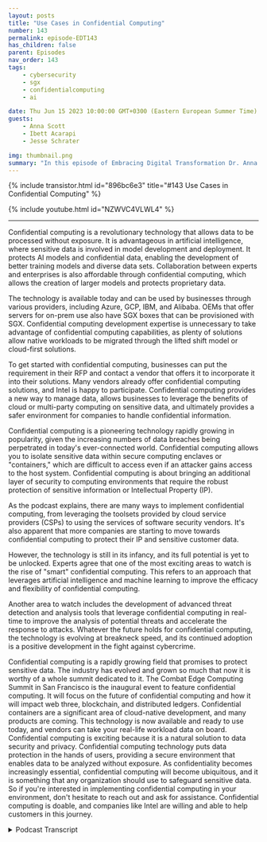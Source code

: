 ```yaml
---
layout: posts
title: "Use Cases in Confidential Computing"
number: 143
permalink: episode-EDT143
has_children: false
parent: Episodes
nav_order: 143
tags:
    - cybersecurity
    - sgx
    - confidentialcomputing
    - ai

date: Thu Jun 15 2023 10:00:00 GMT+0300 (Eastern European Summer Time)
guests:
    - Anna Scott
    - Ibett Acarapi
    - Jesse Schrater

img: thumbnail.png
summary: "In this episode of Embracing Digital Transformation Dr. Anna Scott continues her conversation with Ibett Acarapi and Jesse Schrater about Confidential Computing and their uses in AI, and software development."
---
```


{% include transistor.html id="896bc6e3" title="#143 Use Cases in Confidential Computing" %}

{% include youtube.html id="NZWVC4VLWL4" %}

---

Confidential computing is a revolutionary technology that allows data to be processed without exposure. It is advantageous in artificial intelligence, where sensitive data is involved in model development and deployment. It protects AI models and confidential data, enabling the development of better training models and diverse data sets. Collaboration between experts and enterprises is also affordable through confidential computing, which allows the creation of larger models and protects proprietary data.

The technology is available today and can be used by businesses through various providers, including Azure, GCP, IBM, and Alibaba. OEMs that offer servers for on-prem use also have SGX boxes that can be provisioned with SGX. Confidential computing development expertise is unnecessary to take advantage of confidential computing capabilities, as plenty of solutions allow native workloads to be migrated through the lifted shift model or cloud-first solutions.

To get started with confidential computing, businesses can put the requirement in their RFP and contact a vendor that offers it to incorporate it into their solutions. Many vendors already offer confidential computing solutions, and Intel is happy to participate. Confidential computing provides a new way to manage data, allows businesses to leverage the benefits of cloud or multi-party computing on sensitive data, and ultimately provides a safer environment for companies to handle confidential information.

Confidential computing is a pioneering technology rapidly growing in popularity, given the increasing numbers of data breaches being perpetrated in today's ever-connected world. Confidential computing allows you to isolate sensitive data within secure computing enclaves or "containers," which are difficult to access even if an attacker gains access to the host system. Confidential computing is about bringing an additional layer of security to computing environments that require the robust protection of sensitive information or Intellectual Property (IP).

As the podcast explains, there are many ways to implement confidential computing, from leveraging the toolsets provided by cloud service providers (CSPs) to using the services of software security vendors. It's also apparent that more companies are starting to move towards confidential computing to protect their IP and sensitive customer data.

However, the technology is still in its infancy, and its full potential is yet to be unlocked. Experts agree that one of the most exciting areas to watch is the rise of "smart" confidential computing. This refers to an approach that leverages artificial intelligence and machine learning to improve the efficacy and flexibility of confidential computing.

Another area to watch includes the development of advanced threat detection and analysis tools that leverage confidential computing in real-time to improve the analysis of potential threats and accelerate the response to attacks. Whatever the future holds for confidential computing, the technology is evolving at breakneck speed, and its continued adoption is a positive development in the fight against cybercrime.

Confidential computing is a rapidly growing field that promises to protect sensitive data. The industry has evolved and grown so much that now it is worthy of a whole summit dedicated to it. The Combat Edge Computing Summit in San Francisco is the inaugural event to feature confidential computing. It will focus on the future of confidential computing and how it will impact web three, blockchain, and distributed ledgers. Confidential containers are a significant area of cloud-native development, and many products are coming. This technology is now available and ready to use today, and vendors can take your real-life workload data on board. Confidential computing is exciting because it is a natural solution to data security and privacy. Confidential computing technology puts data protection in the hands of users, providing a secure environment that enables data to be analyzed without exposure. As confidentiality becomes increasingly essential, confidential computing will become ubiquitous, and it is something that any organization should use to safeguard sensitive data. So if you're interested in implementing confidential computing in your environment, don't hesitate to reach out and ask for assistance. Confidential computing is doable, and companies like Intel are willing and able to help customers in this journey.


<details>
<summary> Podcast Transcript </summary>

<p>﻿1</p>
<p>So if you had mentioned in your introthat you have also been workingwith artificial intelligence,and so I was hoping you could providesome more information to say, you know,how does confidential computingactually work in the worldof artificial intelligence,especially with how you do thosehow you do your model developments,how you do your deployment of those?</p>
<p>Is there is there a role there?</p>
<p>And can you walk us through the relevancethere?</p>
<p>Yeah.</p>
<p>So, know, everyone's really talkingabout artificial intelligence,but everyoneso as we know, you know, liketheir models are going to beas good as your training,as good as your data, right?</p>
<p>So how the virus, the body of your data,how much of ayou're doing your trainingand how big is it?</p>
<p>Right. Becausethen you have like the whole diversity.</p>
<p>So it confidential computing,you're you're able to protect your A.I.models and that confidential datathat you're going to be working thatof course enabling you to providebetter training modelsand be ableto give you a more diverse dataand be able to collaboratewith with other expertsor other even within your own enterprise,to enable more use cases.</p>
<p>Because if you are going of on your siloand you have just one kind of modeland one kind ofdata, you're going to keepgetting the same kind of training models.</p>
<p>You're going tokeep getting kind of the sametraining.</p>
<p>But when you expand that and you're ableto collaborate with others,you're you're getting bigger models nowand you can protect them.</p>
<p>You don't have to be able toyou don't have to be ableto expose everything.</p>
<p>You can, protect your data and be able toalso protect your models,which can be very proprietary.</p>
<p>Right?</p>
<p>So you're enablingalso the developers to be ableto collaborate, enabling the industryto be able to get better models,and you're enabling to actuallyget a lot more fine tuned training models.</p>
<p>You know what those results arein analysisto make better decisions.</p>
<p>So what that sounds like too,is that for these trusted executionenvironments that are fundamentalto confidential compute,they're pretty big, right?</p>
<p>Because if you can deal with datasetsthat or the large type of data filesthat you need for training models,that's that's totally possible, right?</p>
<p>There's not some sizerestriction that says this is only goodif you're like this, you know,if you're really small dataor single image type stuff,you can getyou can get pretty advanced here.</p>
<p>It sounds like a pretty,pretty large size. Yeah, absolutely.</p>
<p>Intel SGX, which has that very granularlevel of control that's targeted towardsjust a single application,can handle memory spacesall the way up to a terabyte.</p>
<p>And then, well, you know, tDCS,which does the isolation at the VM levelhas has no limit other than just the sizeof the instance that you provisioned it.</p>
<p>So, yes, we can definitelywe see full database in memorydatabases running and so around cladesand things like that.</p>
<p>So that is really good news then.</p>
<p>Yeah, fantastic.</p>
<p>So, so we've talked, we've talkedabout how amazing this technology is.</p>
<p>So can you give us some more details?</p>
<p>And I think, Jesse,if you'll start this one off that a bit,if you can, if there's anything toto build on, this is how to work,how to folks actually use this. Right.</p>
<p>What are the best options?</p>
<p>And you, Jesse, you already shared with uslook, this stuff is available today.</p>
<p>The technology is absolutely in market.</p>
<p>So how how would somebody go about saying,</p>
<p>I want this feature, I want to use it,</p>
<p>How do I buy it today?</p>
<p>Yeah, I mean, a huge market hasarisen in this space.</p>
<p>I, I got started on this way back in 2017and it felt like I was a lone voicein the wilderness, you know,feuding.</p>
<p>And that's just not the case anymore.</p>
<p>And and in the early days,it took quite a bit of effort.</p>
<p>If you wanted to leverageconfidential computingand people were doing it, but they werethey were advanced projects.</p>
<p>I remember the famous indictment ofsomebody saying, you have to have a Ph.D.to use.</p>
<p>I remember this to that.</p>
<p>That would struggle a little bit.</p>
<p>But but there was some truth to itback in the day.</p>
<p>And, you know, but but fast forwardto where we are today and, you know,the big Hyperscalerslike Azure and GCP and IBM and Alibaba,they've all got into computing solutionsin the market today.</p>
<p>We've got you know, you can go to Asia'smarketplace provision in SGX instanceand have it up and runningwith a native TensorFlow,you know, work load in Kuberneteswithin an hour.</p>
<p>You don't have to know SGX,you don't have to write any SGX code.</p>
<p>And Bill, you can be running in an hour.</p>
<p>And, you know,you can also go to pretty much all of themajor OEMs that you're used to workingwith to get servers for on prem.</p>
<p>And they're going to have SGX boxesthat can be provisioned with SGXbecause it existson an all of our server CPUs.</p>
<p>And you know, there's also a whole listof global solutions integratorsand software vendors that are servingsegments like, you know, financialservices and health care and governmentand covering all those big usageslike cloudmigration, multi-partyanalytics, IP protection,all of those kinds of things, solutionsin the market today.</p>
<p>So it's a pretty rich ecosystemwith a lot of opportunity nowand you don't necessarilyhave to be a confidential computingdevelopment expertin order to take advantage of it,because there's plenty of solutionsthat allow native workloadsto be migrated, kind of that lifted shiftmodel or for, you know, new greenfield,you know, cloud,you know, cloud first type solutions toto leverage the integrationin a very seamless fashion.</p>
<p>So, you know, one of the big call outs</p>
<p>I make to people about how to get startedin confidential computing is startputting the requirement in your RFPright now to bring this solution.</p>
<p>One of the things we've seenis that most people just flat outaren't aware that this capability exists.</p>
<p>And once they realize that existsand once they realize that, oh,this means</p>
<p>I can manage my data in new waysand get, you know,kind of the advantages of of cloudor of multi-party computeon my sensitive data.</p>
<p>Now I want to find out how I could get it.</p>
<p>And the reality isthere's all these vendors out therealready offering it, right?</p>
<p>So putting in your are these andyou'll get a vendor who will come forwardand deliver it to you.</p>
<p>And that's a great way to get started.</p>
<p>And Intel is happyto be part of that process.</p>
<p>Yeah, that's great.</p>
<p>Yeah.</p>
<p>Also, you know, being part of that,the team that got to help bring thisto collaborate with Azure, it's awesome tobe in this site to bring that awareness.</p>
<p>So I hope that applicationssecurity professionals are jumpingoff their seedsof excitement and all of us.</p>
<p>I really hope thatthey'll I will, you know,</p>
<p>I think I know what competition,if you will, to, you know, whatwhat they do that they're in the out.</p>
<p>But yeah it justis that bringing awarenessand you know if they have any questionor they're just like you know</p>
<p>I don't really know how this can fit intomy did reach out to uswe are more than happy to just talk abouthow is that goingto be fitting into your overall goaland help you do thatagain,the security necessity is incredible.</p>
<p>Like if you look at how datais being used today and back to the stuffthat you're covering about with respectto artificial intelligence,having a way to take advantageof all of the amazing capabilitiesthat are on the cloud with respect to A.I.tools, and do thatin a way where you can trust your dataand trust them all that's developed.</p>
<p>That's just one example on top of the onesthat Jessie had shared earlier where,man, it's super important to to knowthat there's there are more secure optionswhere you can really protect youryour data while you're actually using it.</p>
<p>I did want to ask like so how do how dosecurity software companies fit into this?</p>
<p>It sounds like you really don't needa security ISVto be able to take advantageof of confidential computewithin the cloud environmentsbecause there's cloud environments.</p>
<p>I can already provide this,but I am curious like especiallywhen you get outside the cloud environmentor even within the cloud environment,can you enhance itby working with security software as well?</p>
<p>I I'm just not, I am not at all sure. Soyeah, I think it's some of both.</p>
<p>I mean, we see many end customersleveraging security software vendorsjust as a way to get into the spacebecause as with everything,things need integrationin, they need orchestration.</p>
<p>You know, there's,there's plenty of aspects.</p>
<p>And so leveraging an ACI,like an Accenture or a,you know, Deloitte or Capgeminior some of the software vendorsthat are out therethat specialize in these arenaswho maybe focus in a certain arealike health care, A.I.and so they can take healthcare API modelsand and, you know, kind of integratethose with these added protectionsthat are availablethat certainly is happening.</p>
<p>It's not required.</p>
<p>A lot of organizations are doing iton their own or going directly to the CSPand just getting a provisioned instancewith kind of minimal overhead required.</p>
<p>So there's a, you know, kind of a mixdepending on the levelof granularity of protectionthat people are looking for,that that can vary.</p>
<p>And then we're starting to seea lot of that kind of traditional securitysoftware vendorslooking at confidential computingand not so much to offersome sort of instance orpiece of softwarethat they can offercomprehensive computingas like a container to their customer.</p>
<p>But rather to start protecting their IP.</p>
<p>You know, if they've got a listenerthat sits on the networkthat monitors network traffic,why not protect that inside of an enclaveso they can not be manipulatedby a potential malware attackor, you know,we were bringing some third partysoftware into our environmentfor a security purpose.</p>
<p>Why not protect that inside of an enclaveso that it doesn't introducean additional exposureinto our environment?</p>
<p>So we are seeing a lot of securitysoftware vendorsstarting to leverage confidencecomputing as a way to protect their IPand their solution that againsits in somebody else's network.</p>
<p>Right? Well, okay.</p>
<p>And kind of almost the same thing.</p>
<p>We talkedexcuse me, we talked earlier on to sayconfidential compute has a real strengthwith respectto how do you protect yourselffrom your admins, Right.</p>
<p>And how do you protect your datafrom folks that really should notwho should be in the systemdoing a specific functionbut really should not have the keysto the kingdom type thing?</p>
<p>Is there a connectionalso in terms of how confidential computehelps against ransomware and some ofthe other things that are very top of mindthat are causing peoplea lot of grief these days?</p>
<p>Yeah, ransomware is a, you know,kind of a broadtype of of of attackthat can have many different vectorsand also many different actions in it.</p>
<p>I don't think any singletechnology is a panaceathat just increases the the need.</p>
<p>I think common edge computingis one of the things that can contributeto resistance against ransomware.</p>
<p>One of the things that'scommon in ransomware is, you know, there'sthere's some vector of attack,somethingwhere the person gets into the environmentand then typicallythrough that vector of attack,they get to a place ofof an escalation of privileges.</p>
<p>And once they have that, that allows themto do things like encryptthe data on the disk or move the data offto somewhere else, or it allows themto do greater manipulations.</p>
<p>So if you are sensitive dataor your critical datais protected inside of an enclave,one of the things that's oftennot talked about,we talk so much about confidentiality.</p>
<p>The prevention of the wrong person,being able to read the data.</p>
<p>But what also is includedin confidential computingis theprevention of anybody being able to modifyor manipulateor change the dataof the data.</p>
<p>And so that also has a big implicationor impact against ransomware.</p>
<p>We're often the kind of the entryinto action of ransomwareis manipulation or change or movement.</p>
<p>And so those things are preventedthrough contracting as well.</p>
<p>And then bit, I'm kind of curiouslike what what are you most excited about?</p>
<p>Right?</p>
<p>Because I,like the world evolves every day.</p>
<p>Security feels like it moves fasterthan even technology moves.</p>
<p>And technology is like crazy fast, right?</p>
<p>So how do you how do you see the world ofconfidential compute computing changing?</p>
<p>And what what are the cool stuffthat you expect to see coming up in thein the near future?</p>
<p>What excites me is when I tellthe customers about the technologiesand the capabilitiesand how they like, I can really use this.</p>
<p>This is something</p>
<p>I've been looking for more.</p>
<p>This is something that I canyou show me how to actually get it done.</p>
<p>And another part is with the cloud.</p>
<p>I know the different tools now.</p>
<p>You know, like not too long ago,even a Cloud Solutionsarchitect, there was no pathto be in a corporation after that.</p>
<p>Now there's certificationand there's instructor training.</p>
<p>There's a way that you can actually buildin somebody who doesn't even havea technology background.</p>
<p>There's courses that you can justgoing to check and be very good in techand actually get trained, right?</p>
<p>I think so many courses and you like, Wow,</p>
<p>I had no idea that you can do thatthat transition so quick.</p>
<p>Where would it taken before several yearsnow with this structure paththere is waysand the technologies to allow to do that.</p>
<p>So what gets me really excitedis that where the technology understandingawareness, all those abilities,but also enabling and seeing how customersreally utilizing itand benefiting from it and saying,this is really helpful,this is something I've been looking for.</p>
<p>I understand itand these are the different placesthat I can really use this.</p>
<p>That is that is great to hear.</p>
<p>And Jessie, anything to add to that?</p>
<p>You know, we have thethe inaugural confidentialcomputing event called the Combat</p>
<p>Edge Computing Summit coming upin San Francisco at the end of this month.</p>
<p>And again, it's testamentto how much the market has evolvedto the point where we can supporta whole summit just on that topic.</p>
<p>And in there, I, I know that there'sgoing to be lots of discussionsabout ways that confidential computingis evolving for the future,including big impacts on Web three,blockchain, distributed ledgers, areaslike that.</p>
<p>First, confidential containers area huge area for cloud native development.</p>
<p>So certainlythere's a lot of that development coming.</p>
<p>And you know, the that perspectivethat you know, has as the future comes,cutting edge computingis almost going to become ubiquitous.</p>
<p>I mean, why wouldn't you use it?</p>
<p>You know,you can check the box and and have it.</p>
<p>So those are all exciting.</p>
<p>But I know for me, as somebody who'sbeen working in this space for a while,who has these technologies on our productstoday,what's also exciting isjust that it's a now thing, right?</p>
<p>It's something that can be used today.</p>
<p>It's something that you can go to vendorsand actually landyour your real life workload on today.</p>
<p>And I think that may be the most excitingthing.</p>
<p>I am looking forward towhat's coming in the future, but</p>
<p>I think we've got a big chunk of thatfuture here now.</p>
<p>That's beautiful.</p>
<p>Good.</p>
<p>Well, I we're pretty much close to time.</p>
<p>I did want to do just like a final wrapand say,you know, which we tried to to cover thispretty welland just make sure there's good awarenessaround confidential computeany final comments, anythingthat we missed that occurs to you nowthat you'd like to saybefore we go ahead and close For me,</p>
<p>I think we've done a good jobthat I thank you for inviting us.</p>
<p>For me, it would be nice.</p>
<p>If you have any questions, reach out.</p>
<p>Reach out to us. We areexcited tohelp customers in this journeybecause it is real.</p>
<p>It is doable.</p>
<p>It is where it's helping customers.</p>
<p>And we are looking forwardto, you know, driving that journeywith the customersto enable that in their environmentsand seeing that this is really helpingin their capability.</p>
<p>So something as simple,</p>
<p>I'm not sure where to start.</p>
<p>Just reach out to usand we can get you started.</p>
<p>Beautiful event.</p>
<p>That is great.</p>
<p>I perfect you guys, a wonderful job.</p>
<p>Thank youfor sharing all this information.</p>
<p>I learned a ton, which I super appreciate.</p>

</details>
